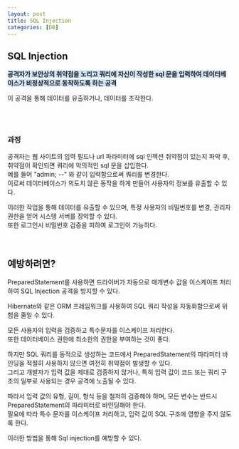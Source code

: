 ```yaml
---
layout: post
title: SQL Injection
categories: [DB]
---
```


## SQL Injection
<span style='background-color:#D0E4FC'>**공격자가 보안상의 취약점을 노리고 쿼리에 자신이 작성한 sql 문을 입력하여 데이터베이스가 비정상적으로 동작하도록 하는 공격**</span>  
  
이 공격을 통해 데이터를 유출하거나, 데이터를 조작한다.  

<br><br>


### 과정
공격자는 웹 사이트의 입력 필드나 url 파라미터에 sql 인젝션 취약점이 있는지 파악 후, 취약점이 확인되면 쿼리에 악의적인 sql 문을 삽입한다.  
예를 들어 "admin; --" 와 같이 입력함으로써 쿼리를 변경한다.  
이로써 데이터베이스가 의도치 않은 동작을 하게 만들어 사용자의 정보를 유출할 수 있다.  
    
이러한 작업을 통해 데이터를 유출할 수 있으며, 특정 사용자의 비밀번호를 변경, 관리자 권한을 얻어 시스텡 서버를 장악할 수 있다.  
또한 로그인시 비밀번호 검증을 피하여 로그인이 가능하다.  


<br>


## 예방하려면? 
PreparedStatement를 사용하면 드라이버가 자동으로 매개변수 값을 이스케이프 처리하여 SQL Injection 공격을 방지할 수 있다.  
  
Hibernate와 같은 ORM 프레임워크를 사용하여 SQL 쿼리 작성을 자동화함으로써 위험을 줄일 수 있다.  

모든 사용자의 입력을 검증하고 특수문자를 이스케이프 처리한다.  
또한 데이터베이스 권한에 최소한의 권한을 부여하는 것이 좋다.    
  
  
하지만 SQL 쿼리를 동적으로 생성하는 코드에서 PreparedStatement의 파라미터 바인딩을 적절히 사용하지 않으면 여전히 취약점이 발생할 수 있다.  
그리고 개발자가 입력 값을 제대로 검증하지 않거나, 특히 입력 값이 코드 또는 쿼리 구조의 일부로 사용되는 경우 공격에 노출될 수 있다.  
  
따라서 입력 값의 유형, 길이, 형식 등을 철저히 검증해야 하며, 모든 변수는 반드시 PreparedStatement의 파라미터로 바인딩해야 한다.  
필요에 따라 특수 문자를 이스케이프 처리하고, 입력 값이 SQL 구조에 영향을 주지 않도록 한다.  

이러한 방법을 통해 Sql injection를 예방할 수 있다.  

